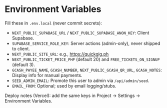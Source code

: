 # Environment Variables

Fill these in `.env.local` (never commit secrets):

- `NEXT_PUBLIC_SUPABASE_URL` / `NEXT_PUBLIC_SUPABASE_ANON_KEY`: Client Supabase.
- `SUPABASE_SERVICE_ROLE_KEY`: Server actions (admin-only), never shipped to client.
- `NEXT_PUBLIC_SITE_URL`: e.g., https://quickgig.ph
- `NEXT_PUBLIC_TICKET_PRICE_PHP` (default 20) and `FREE_TICKETS_ON_SIGNUP` (default 3).
- `GCASH_PAYEE_NAME`, `GCASH_NUMBER`, `NEXT_PUBLIC_GCASH_QR_URL`, `GCASH_NOTES`: Display info for manual payments.
- `SEED_ADMIN_EMAIL`: Promote this user to admin via `/api/admin/seed`.
- `EMAIL_FROM`: Optional; used by email logging/stubs.

Deploy notes (Vercel): add the same keys in Project → Settings → Environment Variables.
